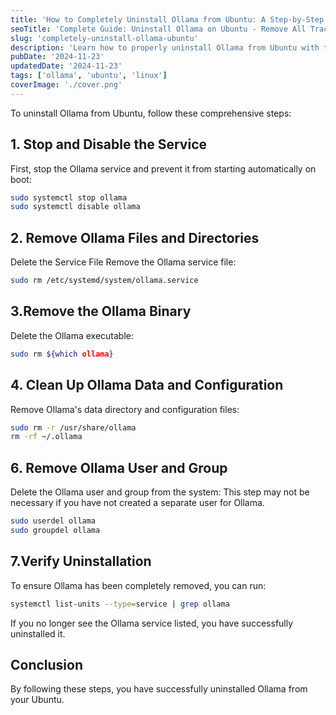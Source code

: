 ```yaml
---
title: 'How to Completely Uninstall Ollama from Ubuntu: A Step-by-Step Guide'
seoTitle: 'Complete Guide: Uninstall Ollama on Ubuntu - Remove All Traces [2024]'
slug: 'completely-uninstall-ollama-ubuntu'
description: 'Learn how to properly uninstall Ollama from Ubuntu with this comprehensive guide. Follow step-by-step instructions to remove all Ollama components, including services, binaries, and configuration files, ensuring a clean system.'
pubDate: '2024-11-23'
updatedDate: '2024-11-23'
tags: ['ollama', 'ubuntu', 'linux']
coverImage: './cover.png'
---
```


To uninstall Ollama from Ubuntu, follow these comprehensive steps:


## 1. Stop and Disable the Service
First, stop the Ollama service and prevent it from starting automatically on boot:

```zsh
sudo systemctl stop ollama
sudo systemctl disable ollama
```


## 2. Remove Ollama Files and Directories
Delete the Service File
Remove the Ollama service file:

```zsh
sudo rm /etc/systemd/system/ollama.service
```


## 3.Remove the Ollama Binary
Delete the Ollama executable:

```zsh
sudo rm ${which ollama}
```


## 4. Clean Up Ollama Data and Configuration
Remove Ollama's data directory and configuration files:

```zsh
sudo rm -r /usr/share/ollama
rm -rf ~/.ollama
```

## 6. Remove Ollama User and Group
Delete the Ollama user and group from the system:
This step may not be necessary if you have not created a separate user for Ollama.
```zsh
sudo userdel ollama
sudo groupdel ollama
```

## 7.Verify Uninstallation
To ensure Ollama has been completely removed, you can run:

```zsh
systemctl list-units --type=service | grep ollama
```

If you no longer see the Ollama service listed, you have successfully uninstalled it.


## Conclusion
By following these steps, you have successfully uninstalled Ollama from your Ubuntu.

